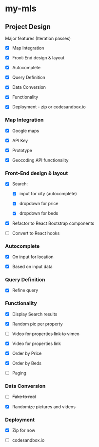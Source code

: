 # my-mls

## Project Design

Major features (Iteration passes)

- [x] Map Integration

- [x] Front-End design & layout

- [x] Autocomplete

- [x] Query Definition

- [x] Data Conversion

- [x] Functionality

- [x] Deployment - zip or codesandbox.io

### Map Integration

- [x] Google maps

- [x] API Key

- [x] Prototype

- [x] Geocoding API functionality

### Front-End design & layout

- [x] Search:

  - [x] input for city (autocomplete)

  - [x] dropdown for price

  - [x] dropdown for beds

- [x] Refactor to React Bootstrap components

- [ ] Convert to React hooks

### Autocomplete

- [x] On input for location

- [x] Based on input data

### Query Definition

- [x] Refine query

### Functionality

- [x] Display Search results

- [x] Random pic per property

- [ ] ~~Video for properties link to vimeo~~

- [x] Video for properties link

- [x] Order by Price

- [x] Order by Beds

- [ ] Paging

### Data Conversion

- [ ] ~~Fake to real~~

- [x] Randomize pictures and videos

### Deployment

- [x] Zip for now

- [ ] codesandbox.io
